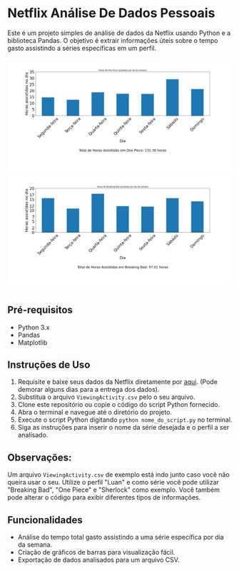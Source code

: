 # Netflix Análise De Dados Pessoais

Este é um projeto simples de análise de dados da Netflix usando Python e a biblioteca Pandas. O objetivo é extrair informações úteis sobre o tempo gasto assistindo a séries específicas em um perfil.

![Exemplo1](Exemplo1.png)
![Exemplo2](Exemplo2.png)

## Pré-requisitos

- Python 3.x
- Pandas
- Matplotlib

## Instruções de Uso

1. Requisite e baixe seus dados da Netflix diretamente por [aqui](https://www.netflix.com/account/getmyinfo). (Pode demorar alguns dias para a entrega dos dados).
2. Substitua o arquivo `ViewingActivity.csv` pelo o seu arquivo.
3. Clone este repositório ou copie o código do script Python fornecido.
4. Abra o terminal e navegue até o diretório do projeto.
5. Execute o script Python digitando `python nome_do_script.py` no terminal.
6. Siga as instruções para inserir o nome da série desejada e o perfil a ser analisado.

## Observações:
Um arquivo `ViewingActivity.csv` de exemplo está indo junto caso você não queira usar o seu. Utilize o perfil "Luan" e como série você pode utilizar "Breaking Bad", "One Piece" e "Sherlock" como exemplo.
Você também pode alterar o código para exibir diferentes tipos de informações. 

## Funcionalidades

- Análise do tempo total gasto assistindo a uma série específica por dia da semana.
- Criação de gráficos de barras para visualização fácil.
- Exportação de dados analisados para um arquivo CSV.


